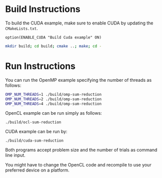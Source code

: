 # Build Instructions
To build the CUDA example, make sure to enable CUDA by updating the `CMakeLists.txt`.
```
option(ENABLE_CUDA "Build Cuda example" ON)
```

```sh
mkdir build; cd build; cmake ..; make; cd -
```

# Run Instructions

You can run the OpenMP example specifying the number of
threads as follows:
```sh
OMP_NUM_THREADS=1 ./build/omp-sum-reduction
OMP_NUM_THREADS=2 ./build/omp-sum-reduction
OMP_NUM_THREADS=4 ./build/omp-sum-reduction
```

OpenCL example can be run simply as follows:
```
./build/ocl-sum-reduction
```

CUDA example can be run by:
```
./build/cuda-sum-reduction
```

Both programs accept problem size and the number of trials
as command line input.

You might have to change the OpenCL code and recompile to
use your preferred device on a platform.
